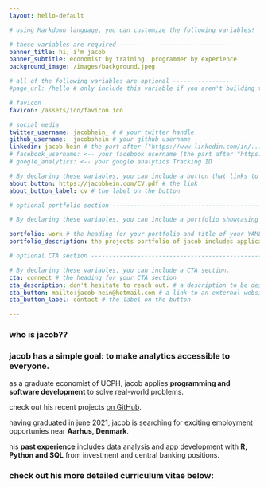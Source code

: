 ```yaml
---
layout: hello-default

# using Markdown language, you can customize the following variables!

# these variables are required -------------------------------
banner_title: hi, i'm jacob
banner_subtitle: economist by training, programmer by experience
background_image: /images/background.jpeg

# all of the following variables are optional -----------------
#page_url: /hello # only include this variable if you aren't building the page to your primary domain 

# favicon
favicon: /assets/ico/favicon.ico

# social media
twitter_username: jacobhein_ # # your twitter handle
github_username:  jacobshein # your github username
linkedin: jacob-hein # the part after ("https://www.linkedin.com/in/...")
# facebook_username: <-- your facebook username (the part after "https://www.facebook.com/...")
# google_analytics: <-- your google analytics Tracking ID

# By declaring these variables, you can include a button that links to an external website or to media.
about_button: https://jacobhein.com/CV.pdf # the link
about_button_label: cv # the label on the button

# optional portfolio section ------------------------------------------

# By declaring these variables, you can include a portfolio showcasing your work and organize your portfolio's items into a custom layout, all without adding any CSS. In addition, you must 1) create an HTML file in the_includes folder for each project with the text you'd like to display, and 2) create a YAML file in the _data folder describing the order in which each project should be shown and categorized. See `/includes/example.html` and `/_data/work.yml` for examples.

portfolio: work # the heading for your portfolio and title of your YAML file
portfolio_description: the projects portfolio of jacob includes applications of **machine learning, statistical analysis and econometrics**. check out some of them below: # a description to be desplayed below the heading and above the content

# optional CTA section --------------------------------------------------

# By declaring these variables, you can include a CTA section.
cta: connect # the heading for your CTA section
cta_description: don't hesitate to reach out. # a description to be desplayed below the heading and above the content
cta_button: mailto:jacob-hein@hotmail.com # a link to an external website or to media
cta_button_label: contact # the label on the button

---			
```

[//]: # (write a bit about yourself here)
### who is **jacob?**? 

### jacob has a simple goal: to make analytics accessible to **everyone**.  
  
as a graduate economist of UCPH, jacob applies **programming and software development** to solve real-world problems.

check out his recent projects [on GitHub](https://github.com/jacobshein).
  
having graduated in june 2021, jacob is searching for exciting employment opportunies near **Aarhus, Denmark**. 

his **past experience** includes data analysis and app development with **R, Python and SQL** from investment and central banking positions.

### check out his more detailed curriculum vitae below: